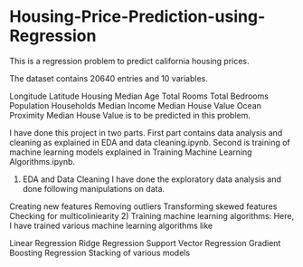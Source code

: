 # Housing-Price-Prediction-using-Regression

This is a regression problem to predict california housing prices.

The dataset contains 20640 entries and 10 variables.

Longitude
Latitude
Housing Median Age
Total Rooms
Total Bedrooms
Population
Households
Median Income
Median House Value
Ocean Proximity
Median House Value is to be predicted in this problem.

I have done this project in two parts. First part contains data analysis and cleaning as explained in EDA and data cleaning.ipynb. Second is training of machine learning models explained in Training Machine Learning Algorithms.ipynb.

1) EDA and Data Cleaning
I have done the exploratory data analysis and done following manipulations on data.

Creating new features
Removing outliers
Transforming skewed features
Checking for multicoliniearity
2) Training machine learning algorithms:
Here, I have trained various machine learning algorithms like

Linear Regression
Ridge Regression
Support Vector Regression
Gradient Boosting Regression
Stacking of various models
